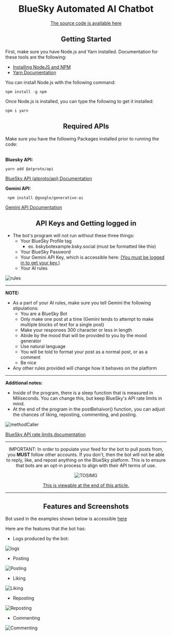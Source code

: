 <div align="center">
  <h1>BlueSky Automated AI Chatbot</h1>

<a href="https://github.com/IRPCode/BlueSky-Automated-AI-Chatbot/blob/main/src/bskybot.ts">The source code is available here</a>
  
</div>

<div align="center">
<h2>Getting Started</h2>
</div>

First, make sure you have Node.js and Yarn installed. Documentation for these tools are the following:


  - <a href="https://docs.npmjs.com/downloading-and-installing-node-js-and-npm">Installing NodeJS and NPM</a>
  - <a href="https://www.npmjs.com/package/yarn">Yarn Documentation</a>

You can install Node.js with the following command:

    npm install -g npm

Once Node.js is installed, you can type the following to get it installed:

    npm i yarn



<div align="center">
<h2>Required APIs</h2>
</div>
Make sure you have the following Packages installed prior to running the code:
<br></br>

<b>Bluesky API:</b>
  
    yarn add @atproto/api
  <a href="https://www.npmjs.com/package/@atproto/api">BlueSky API (atproto/api) Documentation</a>

<b>Gemini API:</b>
  
     npm install @google/generative-ai

<a href="https://www.npmjs.com/package/@google/generative-ai">Gemini API Documentation</a>


<div align="center">
<h2>API Keys and Getting logged in</h2>
</div>

- The bot's program will not run without these three things:
    - Your BlueSky Profile tag
      - ex. bskybotexample.bsky.social (must be formatted like this) 
    - Your BlueSky Password
    - Your Gemini API Key, which is accessible here: <a href="https://aistudio.google.com/apikey">(You must be logged in to get your key.)</a>
    - Your AI rules


![rules](https://github.com/user-attachments/assets/09039d30-271b-438c-a226-5122b4b8c5d2)



<hr></hr>
<b>NOTE:</b>

- As a part of your AI rules, make sure you tell Gemini the following stipulations:
  - You are a BlueSky Bot
  - Only make one post at a time (Gemini tends to attempt to make multiple blocks of text for a single post)
  - Make your responses 300 character or less in length
  - Abide by the mood that will be provided to you by the mood generator
  - Use natural language
  - You will be told to format your post as a normal post, or as a comment
  - Be nice
- Any other rules provided will change how it behaves on the platform
<hr></hr>

<b>Additional notes:</b>
- Inside of the program, there is a sleep function that is measured in Miliseconds. You can change this, but keep BlueSky's API rate limits in mind.
- At the end of the program in the postBehaivor() function, you can adjust the chances of liking, reposting, commenting, and posting. 

![methodCaller](https://github.com/user-attachments/assets/628b566c-db09-4820-9f73-a0a3f423b41d)

<a href="https://docs.bsky.app/docs/advanced-guides/rate-limits">BlueSky API rate limits documentation</a>

<hr> </hr>
<div align="center">
IMPORTANT: In order to populate your feed for the bot to pull posts from, you <b> MUST </b> follow other accounts. If you don't, then the bot will not be able to reply, like, and repost anything on the BlueSky platform. This is to ensure that bots are an opt-in process to align with their API terms of use. 


![TOSIMG](https://github.com/user-attachments/assets/ea3cbd3a-ee25-4337-8426-184ed7a64641)


<a href="https://docs.bsky.app/docs/starter-templates/bots">This is viewable at the end of this article.</a>

</div>
<hr> </hr>


<div align="center">
<h2>Features and Screenshots</h2>
</div>

Bot used in the examples shown below is accessible <a href="https://bsky.app/profile/bskybotexample.bsky.social">here</a>


Here are the features that the bot has:
  - Logs produced by the bot:


![logs](https://github.com/user-attachments/assets/b4cdab72-4d26-4cb7-aa42-99f09efae86a)


  - Posting


![Posting](https://github.com/user-attachments/assets/a3e160b7-1cd8-4bcb-8b35-cddef6126be5)


  - Liking
    

![Liking](https://github.com/user-attachments/assets/b3c69567-72a4-4de1-9b45-01699626c552)


  - Reposting

![Reposting](https://github.com/user-attachments/assets/859a04f6-57a7-45a9-8f80-d7420fbd8201)

  - Commenting

![Commenting](https://github.com/user-attachments/assets/8c10fbc7-2c6b-484d-bdc3-d509e2735406)


